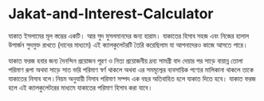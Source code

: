 # Jakat-and-Interest-Calculator
যাকাত ইসলামের মূল স্তম্ভের একটি। আর সুদ মুসলমানদের জন্য হারাম। যাকাতের হিসাব সহজ এবং নিজের হালাল উপার্জন সুদমুক্ত রাখতে (দানের মাধ্যমে) এই ক্যালকুলেটরটি তৈরি করেছিলাম যা আপনাদেরও কাজে আসতে পারে। 

যাকাত ফরজ হবার জন্য দৈনন্দিন প্রয়োজন পূরণ ও নিত্য প্রয়োজনীয় দ্রব্য সামগ্রী বাদ দেয়ার পর সাড়ে বায়ান্ন তোলা পরিমাণ রূপা অথবা সাড়ে সাত ভরি পরিমাণ স্বর্ণ থাকলে অথবা এর সমমূল্যের ব্যবসায়িক পণ্যের মালিকানা থাকলে তাকে যাকাতের নিসাব বলে।নিয়ম অনুযায়ী নিসাব পরিমাণ সম্পদ এক বছর অতিবাহিত হলে যাকাত দিতে হবে। যাকাত ফরজ হলে এই ক্যালকুলেটরের মাধ্যমে যাকাতের পরিমাণ হিসাব করা যাবে। 
